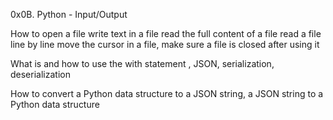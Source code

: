0x0B. Python - Input/Output

How to open a file
write text in a file
read the full content of a file
read a file line by line
move the cursor in a file, make sure a file is closed after using it

What is and how to use the with statement
, JSON, serialization, deserialization

How to convert a Python data structure to a JSON string, a JSON string to a Python data structure
